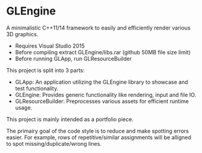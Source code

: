 # GLEngine

A minimalistic C++11/14 framework to easily and efficiently render various 3D graphics.
* Requires Visual Studio 2015
* Before compiling extract GLEngine/libs.rar (github 50MB file size limit)
* Before running GLApp, run GLResourceBuilder

This project is split into 3 parts:
* GLApp: An application utilizing the GLEngine library to showcase and test functionality.
* GLEngine: Provides generic functionality like rendering, input and file IO.
* GLResourceBuilder: Preprocesses various assets for efficient runtime usage.

This project is mainly intended as a portfolio piece.

The primairy goal of the code style is to reduce and make spotting errors easier. For example, rows of repetitive/similar assignments will  be alligned to spot missing/duplicate/wrong lines.
